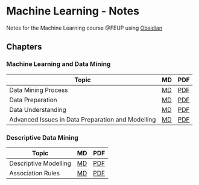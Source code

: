# Machine Learning - Notes
Notes for the Machine Learning course @FEUP using [Obsidian](https://obsidian.md)

## Chapters
### Machine Learning and Data Mining
| Topic               | MD                                   | PDF                               |
| ------------------- | ------------------------------------ | --------------------------------- |
| Data Mining Process | [MD](/notes/1.1_Introduction.md)     | [PDF](/pdfs/1.1_Introduction.pdf) |
| Data Preparation    | [MD](/notes/1.2_Data_Preparation.md) | [PDF](/pdfs/1.2_Data_Preparation.pdf)                                  |
| Data Understanding   | [MD](/notes/1.3_Data_Understanding.md) | [PDF](/pdfs/1.3_Data_Understanding.pdf)                                  |
| Advanced Issues in Data Preparation and Modelling    | [MD](/notes/1.4_Advanced_Topic_Data_Preparation.md) | [PDF](/pdfs/1.4_Advanced_Topic_Data_Preparation.pdf)                                  |

### Descriptive Data Mining
| Topic               | MD                                   | PDF                               |
| ------------------- | ------------------------------------ | --------------------------------- |
| Descriptive Modelling | [MD](/notes/2.1_Descriptive_Modelling.md)     | [PDF](/pdfs/2.1_Descriptive_Modelling.pdf) |
| Association Rules    | [MD](/notes/2.2_Frequent_Pattern_Mining_Association_Rules.md) | [PDF](/pdfs/2.2_Frequent_Pattern_Mining_Association_Rules.pdf)                                  |